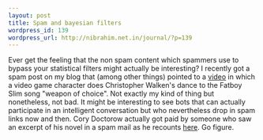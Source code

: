 ```yaml
--- 
layout: post
title: Spam and bayesian filters
wordpress_id: 139
wordpress_url: http://nibrahim.net.in/journal/?p=139
---
```

Ever get the feeling that the non spam content which spammers use to bypass your statistical filters might actually be interesting? I recently got a spam post on my blog that (among other things) pointed to a <a href="http://youtube.com/watch?v=j_aONMdkzxU">video</a> in which a video game character does Christopher Walken's dance to the Fatboy Slim song "weapon of choice". Not exactly my kind of thing but nonetheless, not bad. It might be interesting to see bots that can actually participate in an intelligent conversation but who nevertheless drop in spam links now and then. Cory Doctorow actually got paid by someone who saw an excerpt of his novel in a spam mail as he recounts <a href="http://creativecommons.org/weblog/entry/7774">here</a>. Go figure. 
